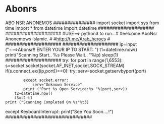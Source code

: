 # Abonrs
ABO NSR ANONEMOS
###############
import socket
import sys
from time import *
from datetime import datetime
####################
####################
#USE==> python3 to run...#
#eelcome AboNsr Anonemows Islamic.       #
#http://t.me/Arab_heroes #
####################
####################
ip=input ("===>Abonsr!! ENTER YOUR IP TO START: ")
t1=datetime.now()
print("Scanning Start.. %s Please Wait.. "%ip)
sleep(1)
####################
try:
    for port in range(1,6553):
        s=socket.socket(socket.AF_INET,socket.SOCK_STREAM)
        if(s.connect_ex((ip,port))==0):
            try:
                serv=socket.getservbyport(port)

            except socket.error:
                serv="Unknown Service"
            print ("Port %s Open Service:%s "%(port,serv))
        t2=datetime.now()
        t3=t2-t1
    print ("Scanning Completed On %s"%t3)
except KeyboardInterrupt:
    print("See You Soon....!")
###############################

